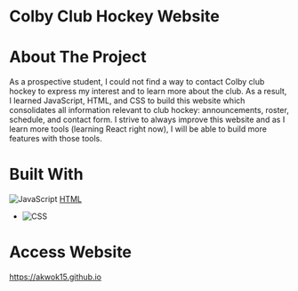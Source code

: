 # Colby Club Hockey Website
# About The Project
As a prospective student, I could not find a way to contact Colby club hockey to express my interest and to learn more about the club. As a result, I learned JavaScript, HTML, and CSS to build this website which consolidates all information relevant to club hockey: announcements, roster, schedule, and contact form. I strive to always improve this website and as I learn more tools (learning React right now), I will be able to build more features with those tools. 



# Built With
![JavaScript][JavaScript.com]
[HTML][HTML.com]
* ![CSS][CSS.com]

[JavaScript.com]:https://shields.io/badge/JavaScript-F7DF1E?logo=JavaScript&logoColor=000&style=flat-square
[HTML.com]:https://img.shields.io/badge/HTML-239120?style=for-the-badge&logo=html5&logoColor=white
[CSS.com]:https://img.shields.io/badge/CSS-239120?&style=for-the-badge&logo=css3&logoColor=white

# Access Website
https://akwok15.github.io
